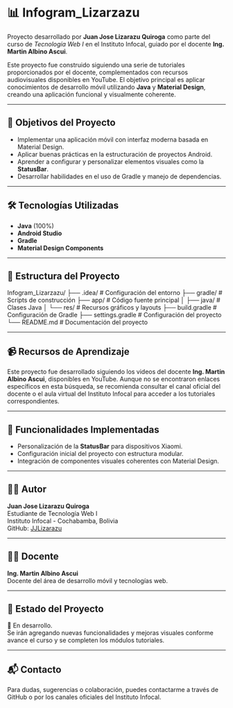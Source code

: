 # 📊 Infogram_Lizarzazu

Proyecto desarrollado por **Juan Jose Lizarazu Quiroga** como parte del curso de *Tecnología Web I* en el Instituto Infocal, guiado por el docente **Ing. Martin Albino Ascui**.

Este proyecto fue construido siguiendo una serie de tutoriales proporcionados por el docente, complementados con recursos audiovisuales disponibles en YouTube. El objetivo principal es aplicar conocimientos de desarrollo móvil utilizando **Java** y **Material Design**, creando una aplicación funcional y visualmente coherente.

---

## 🎯 Objetivos del Proyecto

- Implementar una aplicación móvil con interfaz moderna basada en Material Design.
- Aplicar buenas prácticas en la estructuración de proyectos Android.
- Aprender a configurar y personalizar elementos visuales como la **StatusBar**.
- Desarrollar habilidades en el uso de Gradle y manejo de dependencias.

---

## 🛠️ Tecnologías Utilizadas

- **Java** (100%)
- **Android Studio**
- **Gradle**
- **Material Design Components**

---

## 📁 Estructura del Proyecto

Infogram_Lizarzazu/ ├── .idea/ # Configuración del entorno ├── gradle/ # Scripts de construcción ├── app/ # Código fuente principal │ ├── java/ # Clases Java │ └── res/ # Recursos gráficos y layouts ├── build.gradle # Configuración de Gradle ├── settings.gradle # Configuración del proyecto └── README.md # Documentación del proyecto


---

## 📹 Recursos de Aprendizaje

Este proyecto fue desarrollado siguiendo los videos del docente **Ing. Martin Albino Ascui**, disponibles en YouTube. Aunque no se encontraron enlaces específicos en esta búsqueda, se recomienda consultar el canal oficial del docente o el aula virtual del Instituto Infocal para acceder a los tutoriales correspondientes.

---

## 📱 Funcionalidades Implementadas

- Personalización de la **StatusBar** para dispositivos Xiaomi.
- Configuración inicial del proyecto con estructura modular.
- Integración de componentes visuales coherentes con Material Design.

---

## 👨‍🎓 Autor

**Juan Jose Lizarazu Quiroga**  
Estudiante de Tecnología Web I  
Instituto Infocal - Cochabamba, Bolivia  
GitHub: [JJLizarazu](https://github.com/JJLizarazu)

---

## 👨‍🏫 Docente

**Ing. Martin Albino Ascui**  
Docente del área de desarrollo móvil y tecnologías web.

---

## 📌 Estado del Proyecto

🚧 En desarrollo.  
Se irán agregando nuevas funcionalidades y mejoras visuales conforme avance el curso y se completen los módulos tutoriales.

---

## 📬 Contacto

Para dudas, sugerencias o colaboración, puedes contactarme a través de GitHub o por los canales oficiales del Instituto Infocal.

